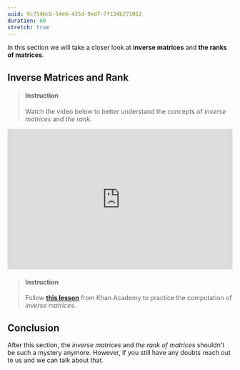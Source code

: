 ```yaml
---
uuid: 9c754bcb-54e6-435d-9ed7-7f134b271052
duration: 60
stretch: true
---
```


In this section we will take a closer look at **inverse matrices** and **the ranks of matrices**.

## Inverse Matrices and Rank

> #### Instruction
> Watch the video below to better understand the concepts of _inverse matrices_ and _the rank_.

<iframe width="100%" height="315" src="https://www.youtube.com/embed/uQhTuRlWMxw" frameborder="0" allow="accelerometer; autoplay; encrypted-media; gyroscope; picture-in-picture" allowfullscreen></iframe>

<!-- -->

> #### Instruction 
> Follow [**this lesson**](https://www.khanacademy.org/math/precalculus/x9e81a4f98389efdf:matrices/x9e81a4f98389efdf:finding-inverse-matrix-with-determinant/v/inverse-of-a-2x2-matrix) from Khan Academy to practice the computation of _inverse matrices_.

## Conclusion

After this section, the _inverse matrices_ and _the rank of matrices_ shouldn't be such a mystery anymore. However, if you still have any doubts reach out to us and we can talk about that.